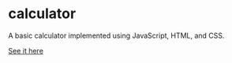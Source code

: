 # calculator

A basic calculator implemented using JavaScript, HTML, and CSS.

[See it here](https://jdonor.github.io/calculator/)
